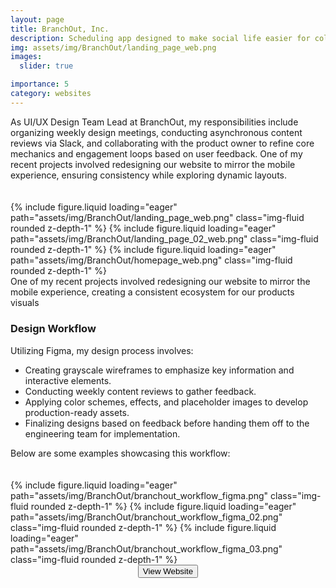 ```yaml
---
layout: page
title: BranchOut, Inc.
description: Scheduling app designed to make social life easier for college students
img: assets/img/BranchOut/landing_page_web.png
images:
  slider: true

importance: 5
category: websites
---
```


<link rel="stylesheet" href="{{ '/assets/css/style.css' | relative_url }}">

As UI/UX Design Team Lead at BranchOut, my responsibilities include organizing weekly design meetings, conducting asynchronous content reviews via Slack, and collaborating with the product owner to refine core mechanics and engagement loops based on user feedback.
One of my recent projects involved redesigning our website to mirror the mobile experience, ensuring consistency while exploring dynamic layouts.

<hr style="height:5pt; visibility:hidden;" />
<swiper-container keyboard="true" scrollbar="true" rewind="true">
  <swiper-slide>{% include figure.liquid loading="eager" path="assets/img/BranchOut/landing_page_web.png" class="img-fluid rounded z-depth-1" %}</swiper-slide>
  <swiper-slide>{% include figure.liquid loading="eager" path="assets/img/BranchOut/landing_page_02_web.png" class="img-fluid rounded z-depth-1" %}</swiper-slide>
  <swiper-slide>{% include figure.liquid loading="eager" path="assets/img/BranchOut/homepage_web.png" class="img-fluid rounded z-depth-1" %}</swiper-slide>
</swiper-container>
<div class="caption">
    One of my recent projects involved redesigning our website to mirror the mobile experience, creating a consistent ecosystem for our products visuals
</div>

<h3>Design Workflow</h3>
Utilizing Figma, my design process involves:
<ul>
<li>Creating grayscale wireframes to emphasize key information and interactive elements.</li>
<li>Conducting weekly content reviews to gather feedback.</li>
<li>Applying color schemes, effects, and placeholder images to develop production-ready assets.</li>
<li>Finalizing designs based on feedback before handing them off to the engineering team for implementation.</li>
</ul>

Below are some examples showcasing this workflow:

<hr style="height:5pt; visibility:hidden;" />
<swiper-container keyboard="true" scrollbar="true" rewind="true">
  <swiper-slide>{% include figure.liquid loading="eager" path="assets/img/BranchOut/branchout_workflow_figma.png" class="img-fluid rounded z-depth-1" %}</swiper-slide>
  <swiper-slide>{% include figure.liquid loading="eager" path="assets/img/BranchOut/branchout_workflow_figma_02.png" class="img-fluid rounded z-depth-1" %}</swiper-slide>
  <swiper-slide>{% include figure.liquid loading="eager" path="assets/img/BranchOut/branchout_workflow_figma_03.png" class="img-fluid rounded z-depth-1" %}</swiper-slide>
</swiper-container>
<br>
<div align="center"><button class="theme-button" onclick="window.location.href='https://www.branchout.app/';">View Website</button></div>

